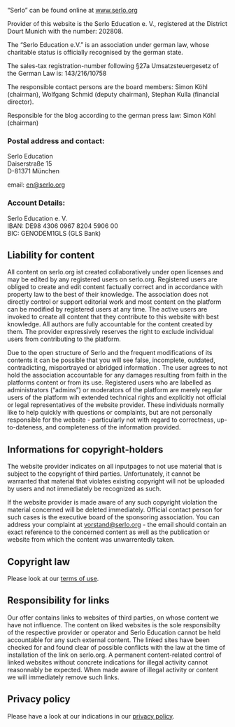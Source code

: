 “Serlo” can be found online at www.serlo.org

Provider of this website is the Serlo Education e. V., registered at the District Dourt Munich with the number: 202808.

The “Serlo Education e.V.” is an association under german law, whose charitable status is officially recognised by the german state.

The sales-tax registration-number following §27a Umsatzsteuergesetz of the German Law is: 143/216/10758

The responsible contact persons are the board members: Simon Köhl (chairman), Wolfgang Schmid (deputy chairman), Stephan Kulla (financial director).

Responsible for the blog according to the german press law: Simon Köhl (chairman)

### Postal address and contact:

Serlo Education<br>
Daiserstraße 15<br>
D-81371 München

email: [en@serlo.org](mailto:en@serlo.org)

### Account Details:

Serlo Education e. V.<br>
IBAN: DE98 4306 0967 8204 5906 00<br>
BIC: GENODEM1GLS (GLS Bank)

## Liability for content

All content on serlo.org ist created collaboratively under open licenses and may be edited by any registered users on serlo.org. Registered users are obliged to create and edit content factually correct and in accordance with property law to the best of their knowledge. The association does not directly control or support editorial work and most content on the platform can be modified by registered users at any time. The active users are invoked to create all content that they contribute to this website with best knowledge. All authors are fully accountable for the content created by them. The provider expressively reserves the right to exclude individual users from contributing to the platform.

Due to the open structure of Serlo and the frequent modifications of its contents it can be possible that you will see false, incomplete, outdated, contradicting, misportrayed or abridged information . The user agrees to not hold the association accountable for any damages resulting from faith in the platforms content or from its use. Registered users who are labelled as administrators (“admins”) or moderators of the platform are merely regular users of the platform wih extended technical rights and explicitly not official or legal representatives of the website provider. These individuals normally like to help quickly with questions or complaints, but are not personally responsible for the website - particularly not with regard to correctness, up-to-dateness, and completeness of the information provided.

## Informations for copyright-holders

The website provider indicates on all inputpages to not use material that is subject to the copyright of third parties. Unfortunately, it cannot be warranted that material that violates existing copyright will not be uploaded by users and not immediately be recognized as such.

If the website provider is made aware of any such copyright violation the material concerned will be deleted immediately. Official contact person for such cases is the executive board of the sponsoring association. You can address your complaint at [vorstand@serlo.org](mailto:vorstand@serlo.org) - the email should contain an exact reference to the concerned content as well as the publication or website from which the content was unwarrentedly taken.

## Copyright law

Please look at our [terms of use](https://en.serlo.org/terms).

## Responsibility for links

Our offer contains links to websites of third parties, on whose content we have not influence. The content on liked websites is the sole responsibilty of the respective provider or operator and Serlo Education cannot be held accountable for any such external content. The linked sites have been checked for and found clear of possible conflicts with the law at the time of installation of the link on serlo.org. A permanent content-related control of linked websites without concrete indications for illegal activity cannot reasonnably be expected. When made aware of illegal activity or content we will immediately remove such links.

## Privacy policy

Please have a look at our indications in our [privacy policy](https://en.serlo.org/privacy).
